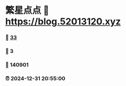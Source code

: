 # 繁星点点 :link: https://blog.52013120.xyz 
### :page_facing_up: [33](https://blog.52013120.xyz/tag.html) 
### :speech_balloon: 3 
### :hibiscus: 140901 
### :alarm_clock: 2024-12-31 20:55:00 
